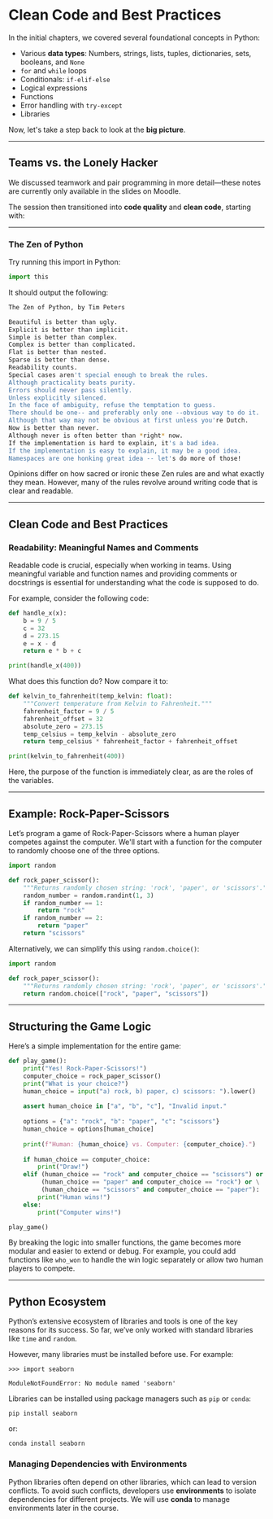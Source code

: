 # Clean Code and Best Practices

In the initial chapters, we covered several foundational concepts in Python:

- Various **data types**: Numbers, strings, lists, tuples, dictionaries, sets, booleans, and `None`
- `for` and `while` loops
- Conditionals: `if-elif-else`
- Logical expressions
- Functions
- Error handling with `try-except`
- Libraries

Now, let's take a step back to look at the **big picture**.

---

## Teams vs. the Lonely Hacker

We discussed teamwork and pair programming in more detail—these notes are currently only available in the slides on Moodle.

The session then transitioned into **code quality** and **clean code**, starting with:

---

### The Zen of Python

Try running this import in Python:

```python
import this
```

It should output the following:

```bash
The Zen of Python, by Tim Peters

Beautiful is better than ugly.
Explicit is better than implicit.
Simple is better than complex.
Complex is better than complicated.
Flat is better than nested.
Sparse is better than dense.
Readability counts.
Special cases aren't special enough to break the rules.
Although practicality beats purity.
Errors should never pass silently.
Unless explicitly silenced.
In the face of ambiguity, refuse the temptation to guess.
There should be one-- and preferably only one --obvious way to do it.
Although that way may not be obvious at first unless you're Dutch.
Now is better than never.
Although never is often better than *right* now.
If the implementation is hard to explain, it's a bad idea.
If the implementation is easy to explain, it may be a good idea.
Namespaces are one honking great idea -- let's do more of those!
```

Opinions differ on how sacred or ironic these Zen rules are and what exactly they mean. However, many of the rules revolve around writing code that is clear and readable.

------

## Clean Code and Best Practices

### Readability: Meaningful Names and Comments

Readable code is crucial, especially when working in teams. Using meaningful variable and function names and providing comments or docstrings is essential for understanding what the code is supposed to do.

For example, consider the following code:

```python
def handle_x(x):
    b = 9 / 5
    c = 32
    d = 273.15
    e = x - d
    return e * b + c

print(handle_x(400))
```

What does this function do? Now compare it to:

```python
def kelvin_to_fahrenheit(temp_kelvin: float):
    """Convert temperature from Kelvin to Fahrenheit."""
    fahrenheit_factor = 9 / 5
    fahrenheit_offset = 32
    absolute_zero = 273.15
    temp_celsius = temp_kelvin - absolute_zero
    return temp_celsius * fahrenheit_factor + fahrenheit_offset

print(kelvin_to_fahrenheit(400))
```

Here, the purpose of the function is immediately clear, as are the roles of the variables.

------

## Example: Rock-Paper-Scissors

Let’s program a game of Rock-Paper-Scissors where a human player competes against the computer. We'll start with a function for the computer to randomly choose one of the three options.

```python
import random

def rock_paper_scissor():
    """Returns randomly chosen string: 'rock', 'paper', or 'scissors'."""
    random_number = random.randint(1, 3)
    if random_number == 1:
        return "rock"
    if random_number == 2:
        return "paper"
    return "scissors"
```

Alternatively, we can simplify this using `random.choice()`:

```python
import random

def rock_paper_scissor():
    """Returns randomly chosen string: 'rock', 'paper', or 'scissors'."""
    return random.choice(["rock", "paper", "scissors"])
```

------

## Structuring the Game Logic

Here’s a simple implementation for the entire game:

```python
def play_game():
    print("Yes! Rock-Paper-Scissors!")
    computer_choice = rock_paper_scissor()
    print("What is your choice?")
    human_choice = input("a) rock, b) paper, c) scissors: ").lower()
    
    assert human_choice in ["a", "b", "c"], "Invalid input."
    
    options = {"a": "rock", "b": "paper", "c": "scissors"}
    human_choice = options[human_choice]
    
    print(f"Human: {human_choice} vs. Computer: {computer_choice}.")
    
    if human_choice == computer_choice:
        print("Draw!")
    elif (human_choice == "rock" and computer_choice == "scissors") or \
         (human_choice == "paper" and computer_choice == "rock") or \
         (human_choice == "scissors" and computer_choice == "paper"):
        print("Human wins!")
    else:
        print("Computer wins!")

play_game()
```

By breaking the logic into smaller functions, the game becomes more modular and easier to extend or debug. For example, you could add functions like `who_won` to handle the win logic separately or allow two human players to compete.

------

## Python Ecosystem

Python’s extensive ecosystem of libraries and tools is one of the key reasons for its success. So far, we’ve only worked with standard libraries like `time` and `random`.

However, many libraries must be installed before use. For example:

```
>>> import seaborn

ModuleNotFoundError: No module named 'seaborn'
```

Libraries can be installed using package managers such as `pip` or `conda`:

```
pip install seaborn
```

or:

```
conda install seaborn
```

### Managing Dependencies with Environments

Python libraries often depend on other libraries, which can lead to version conflicts. To avoid such conflicts, developers use **environments** to isolate dependencies for different projects. We will use **conda** to manage environments later in the course.

```
